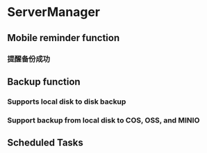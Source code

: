 # ServerManager
## Mobile reminder function
### 提醒备份成功

## Backup function

### Supports local disk to disk backup
### Support backup from local disk to COS, OSS, and MINIO

## Scheduled Tasks